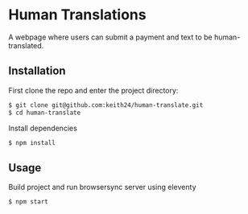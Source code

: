 # Human Translations

A webpage where users can submit a payment and text to be human-translated. 

## Installation

First clone the repo and enter the project directory: 

```sh
$ git clone git@github.com:keith24/human-translate.git
$ cd human-translate
```

Install dependencies

```sh
$ npm install
```

## Usage

Build project and run browsersync server using eleventy

```sh
$ npm start
```
